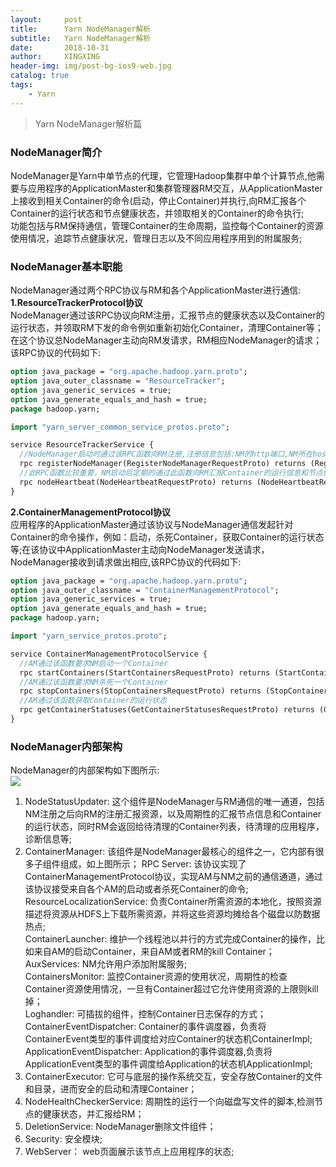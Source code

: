 ```yaml
---
layout:     post
title:      Yarn NodeManager解析
subtitle:   Yarn NodeManager解析
date:       2018-10-31
author:     XINGXING
header-img: img/post-bg-ios9-web.jpg
catalog: true
tags:
    - Yarn
---
```


>
>Yarn NodeManager解析篇
> 

### NodeManager简介
NodeManager是Yarn中单节点的代理，它管理Hadoop集群中单个计算节点,他需要与应用程序的ApplicationMaster和集群管理器RM交互，从ApplicationMaster上接收到相关Container的命令(启动，停止Container)并执行,向RM汇报各个Container的运行状态和节点健康状态，并领取相关的Container的命令执行;  
功能包括与RM保持通信，管理Container的生命周期，监控每个Container的资源使用情况，追踪节点健康状况，管理日志以及不同应用程序用到的附属服务;  

### NodeManager基本职能
NodeManager通过两个RPC协议与RM和各个ApplicationMaster进行通信:   
**1.ResourceTrackerProtocol协议**  
NodeManager通过该RPC协议向RM注册，汇报节点的健康状态以及Container的运行状态，并领取RM下发的命令例如重新初始化Container，清理Container等；在这个协议总NodeManager主动向RM发请求，RM相应NodeManager的请求；该RPC协议的代码如下:  
```protobuf
option java_package = "org.apache.hadoop.yarn.proto";
option java_outer_classname = "ResourceTracker";
option java_generic_services = true;
option java_generate_equals_and_hash = true;
package hadoop.yarn;

import "yarn_server_common_service_protos.proto";

service ResourceTrackerService {
  //NodeManager启动时通过该RPC函数向RM注册,注册信息包括:NM的http端口,NM所在host的RPC端口,该NM可分配的总资源
  rpc registerNodeManager(RegisterNodeManagerRequestProto) returns (RegisterNodeManagerResponseProto);
  //此RPC函数比较重要，NM启动后定期的通过此函数向RM汇报Container的运行信息和节点健康状况，并领取RM的命令，例如：kill掉一些Container
  rpc nodeHeartbeat(NodeHeartbeatRequestProto) returns (NodeHeartbeatResponseProto);
}
```

**2.ContainerManagementProtocol协议**   
应用程序的ApplicationMaster通过该协议与NodeManager通信发起针对Container的命令操作，例如：启动，杀死Container，获取Container的运行状态等;在该协议中ApplicationMaster主动向NodeManager发送请求，NodeManager接收到请求做出相应,该RPC协议的代码如下:  
```protobuf
option java_package = "org.apache.hadoop.yarn.proto";
option java_outer_classname = "ContainerManagementProtocol";
option java_generic_services = true;
option java_generate_equals_and_hash = true;
package hadoop.yarn;

import "yarn_service_protos.proto";

service ContainerManagementProtocolService {
  //AM通过该函数要求NM启动一个Container
  rpc startContainers(StartContainersRequestProto) returns (StartContainersResponseProto);
  //AM通过该函数要求NM杀死一个Container
  rpc stopContainers(StopContainersRequestProto) returns (StopContainersResponseProto);
  //AM通过该函数获取Container的运行状态
  rpc getContainerStatuses(GetContainerStatusesRequestProto) returns (GetContainerStatusesResponseProto);
}

```

### NodeManager内部架构  
NodeManager的内部架构如下图所示:  
![](https://ws2.sinaimg.cn/large/006tNbRwly1fwygnztgncj31g811egpb.jpg)  
1. NodeStatusUpdater: 这个组件是NodeManager与RM通信的唯一通道，包括NM注册之后向RM的注册汇报资源，以及周期性的汇报节点信息和Container的运行状态，同时RM会返回给待清理的Container列表，待清理的应用程序，诊断信息等;  
2. ContainerManager: 该组件是NodeManager最核心的组件之一，它内部有很多子组件组成，如上图所示；
RPC Server: 该协议实现了ContainerManagementProtocol协议，实现AM与NM之前的通信通道，通过该协议接受来自各个AM的启动或者杀死Container的命令; 
ResourceLocalizationService: 负责Container所需资源的本地化，按照资源描述将资源从HDFS上下载所需资源，并将这些资源均摊给各个磁盘以防数据热点;  
ContainerLauncher: 维护一个线程池以并行的方式完成Container的操作，比如来自AM的启动Container，来自AM或者RM的kill Container；  
AuxServices: NM允许用户添加附属服务;  
ContainersMonitor: 监控Container资源的使用状况，周期性的检查Container资源使用情况，一旦有Container超过它允许使用资源的上限则kill掉；  
Loghandler: 可插拔的组件，控制Container日志保存的方式；  
ContainerEventDispatcher: Container的事件调度器，负责将ContainerEvent类型的事件调度给对应Container的状态机ContainerImpl;  
ApplicationEventDispatcher: Application的事件调度器,负责将ApplicationEvent类型的事件调度给Application的状态机ApplicationImpl;  
3. ContainerExecutor: 它可与底层的操作系统交互，安全存放Container的文件和目录，进而安全的启动和清理Container；
4. NodeHealthCheckerService: 周期性的运行一个向磁盘写文件的脚本,检测节点的健康状态，并汇报给RM；  
5. DeletionService: NodeManager删除文件组件；  
6. Security: 安全模块;  
7. WebServer： web页面展示该节点上应用程序的状态;  










